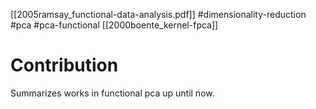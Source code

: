 [[2005ramsay_functional-data-analysis.pdf]]
#dimensionality-reduction #pca #pca-functional
[[2000boente_kernel-fpca]]

# Contribution 

   Summarizes works in functional pca up until now. 

